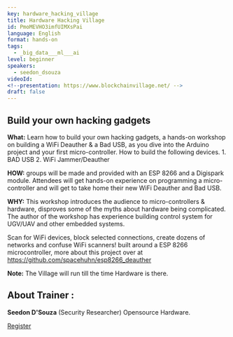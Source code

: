 ```yaml
---
key: hardware_hacking_village
title: Hardware Hacking Village
id: PmoMEVHO3imfUIMXsPai
language: English
format: hands-on
tags:
  - _big_data___ml___ai
level: beginner
speakers:
  - seedon_dsouza
videoId: 
<!--presentation: https://www.blockchainvillage.net/ -->
draft: false
---
```

<h2>Build your own hacking gadgets</h2>

<b>What:</b> Learn how to build your own hacking gadgets, a hands-on workshop on building a WiFi Deauther & a Bad USB, as you dive into the Arduino project and your first micro-controller. How to build the following devices. 1. BAD USB 2. WiFi Jammer/Deauther

<b>HOW:</b> groups will be made and provided with an ESP 8266 and a Digispark module. Attendees will get hands-on experience on programming a micro-controller and will get to take home their new WiFi Deauther and Bad USB.

<b>WHY:</b> This workshop introduces the audience to micro-controllers & hardware, disproves some of the myths about hardware being complicated. The author of the workshop has experience building control system for UGV/UAV and other embedded systems. 



Scan for WiFi devices, block selected connections, create dozens of networks and confuse WiFi scanners! built around a ESP 8266 microcontroller, more about this project over at https://github.com/spacehuhn/esp8266_deauther 

<b>Note:</b> The Village will run till the time Hardware is there.

<h2>About Trainer :</h2>

<b>Seedon D'Souza</b> (Security Researcher) Opensource Hardware.

<a align="center" class="btn primary" target="_blank" rel="noopener" href="https://docs.google.com/forms/d/1d9hdyZVtIsEoPutSPrIy4grqEKHvJOOnpzjNI0m2IFo/edit">Register</a>